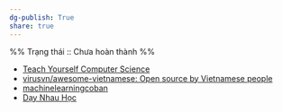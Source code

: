 ```yaml
---
dg-publish: True
share: true
---
```

%%
Trạng thái :: Chưa hoàn thành
%%

- [Teach Yourself Computer Science](https://teachyourselfcs.com/)
- [virusvn/awesome-vietnamese: Open source by Vietnamese people](https://github.com/virusvn/awesome-vietnamese "virusvn/awesome-vietnamese: Open source by Vietnamese people")
- [machinelearningcoban](https://machinelearningcoban.com)
- [Dạy Nhau Học](https://daynhauhoc.com/)
